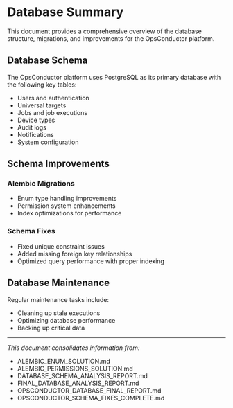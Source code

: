 # Database Summary

This document provides a comprehensive overview of the database structure, migrations, and improvements for the OpsConductor platform.

## Database Schema

The OpsConductor platform uses PostgreSQL as its primary database with the following key tables:

- Users and authentication
- Universal targets
- Jobs and job executions
- Device types
- Audit logs
- Notifications
- System configuration

## Schema Improvements

### Alembic Migrations
- Enum type handling improvements
- Permission system enhancements
- Index optimizations for performance

### Schema Fixes
- Fixed unique constraint issues
- Added missing foreign key relationships
- Optimized query performance with proper indexing

## Database Maintenance

Regular maintenance tasks include:
- Cleaning up stale executions
- Optimizing database performance
- Backing up critical data

---

*This document consolidates information from:*
- ALEMBIC_ENUM_SOLUTION.md
- ALEMBIC_PERMISSIONS_SOLUTION.md
- DATABASE_SCHEMA_ANALYSIS_REPORT.md
- FINAL_DATABASE_ANALYSIS_REPORT.md
- OPSCONDUCTOR_DATABASE_FINAL_REPORT.md
- OPSCONDUCTOR_SCHEMA_FIXES_COMPLETE.md